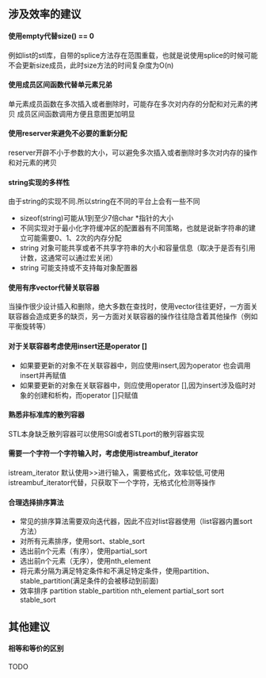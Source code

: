 ## 涉及效率的建议  
#### 使用empty代替size() == 0  
例如list的stl库，自带的splice方法存在范围重载，也就是说使用splice的时候可能不会更新size成员，此时size方法的时间复杂度为O(n)  
  
#### 使用成员区间函数代替单元素兄弟  
单元素成员函数在多次插入或者删除时，可能存在多次对内存的分配和对元素的拷贝
成员区间函数调用方便且意图更加明显  

#### 使用reserver来避免不必要的重新分配  
reserver开辟不小于参数的大小，可以避免多次插入或者删除时多次对内存的操作和对元素的拷贝  

#### string实现的多样性  
由于string的实现不同.所以string在不同的平台上会有一些不同  
* sizeof(string)可能从1到至少7倍char *指针的大小  
* 不同实现对于最小化字符缓冲区的配置器有不同策略，也就是说新字符串的建立可能需要0、1、2次的内存分配
* string 对象可能共享或者不共享字符串的大小和容量信息（取决于是否有引用计数，这通常可以通过宏关闭）
* string 可能支持或不支持每对象配置器

#### 使用有序vector代替关联容器
当操作很少设计插入和删除，绝大多数在查找时，使用vector往往更好，一方面关联容器会造成更多的缺页，另一方面对关联容器的操作往往隐含着其他操作（例如平衡旋转等）

#### 对于关联容器考虑使用insert还是operator []
* 如果要更新的对象不在关联容器中，则应使用insert,因为operator 也会调用insert并再赋值
* 如果要更新的对象在关联容器中，则应使用operator [],因为insert涉及临时对象的创建和析构，而operator []只赋值

#### 熟悉非标准库的散列容器  
STL本身缺乏散列容器可以使用SGI或者STLport的散列容器实现  

#### 需要一个字符一个字符输入时，考虑使用istreambuf_iterator  
istream_iterator 默认使用>>进行输入，需要格式化，效率较低,可使用istreambuf_iterator代替，只获取下一个字符，无格式化检测等操作

#### 合理选择排序算法
* 常见的排序算法需要双向迭代器，因此不应对list容器使用（list容器内置sort方法）
* 对所有元素排序，使用sort、stable_sort
* 选出前n个元素（有序），使用partial_sort
* 选出前n个元素（无序），使用nth_element
* 将元素分隔为满足特定条件和不满足特定条件，使用partition、stable_partition(满足条件的会被移动到前面)
* 效率排序 partition stable_partition nth_element partial_sort sort stable_sort

## 其他建议  
#### 相等和等价的区别
TODO
